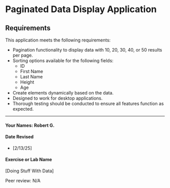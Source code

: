 # Paginated Data Display Application

## Requirements

This application meets the following requirements:

- Pagination functionality to display data with 10, 20, 30, 40, or 50 results per page.
- Sorting options available for the following fields:
  - ID
  - First Name
  - Last Name
  - Height
  - Age
- Create elements dynamically based on the data.
- Designed to work for desktop applications.
- Thorough testing should be conducted to ensure all features function as expected.

---

#### Your Names:  Robert G.

#### Date Revised  
- [2/13/25]  

#### Exercise or Lab Name  
[Doing Stuff With Data]


Peer review: N/A
